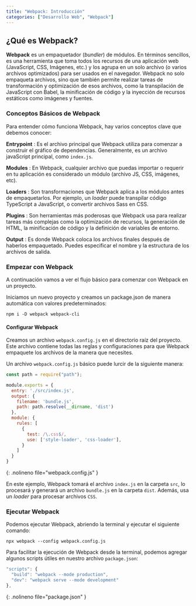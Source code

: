 ```yaml
---
title: "Webpack: Introducción"
categories: ["Desarrollo Web", "Webpack"]
---
```


## ¿Qué es Webpack?

**Webpack** es un empaquetador (*bundler*) de módulos. En términos sencillos, es una herramienta que toma todos los recursos de una aplicación web (JavaScript, CSS, Imágenes, etc.) y los agrupa en un solo archivo (o varios archivos optimizados) para ser usados en el navegador. Webpack no solo empaqueta archivos, sino que también permite realizar tareas de transformación y optimización de esos archivos, como la transpilación de JavaScript con Babel, la minificación de código y la inyección de recursos estáticos como imágenes y fuentes.

### Conceptos Básicos de Webpack

Para entender cómo funciona Webpack, hay varios conceptos clave que debemos conocer:

**Entrypoint**
: Es el archivo principal que Webpack utiliza para comenzar a construir el gráfico de dependencias. Generalmente, es un archivo javaScript principal, como `index.js`.

**Modules**
: En Webpack, cualquier archivo que puedas importar o requerir en tu aplicación es considerado un módulo (archivo JS, CSS, imágenes, etc).

**Loaders**
: Son transformaciones que Webpack aplica a los módulos antes de empaquetarlos. Por ejemplo, un *loader* puede transpilar código TypeScript a JavaScript, o convertir archivos Sass en CSS.

**Plugins**
: Son herramientas más poderosas que Webpack usa para realizar tareas más complejas como la optimización de recursos, la generación de HTML, la minificación de código y la definición de variables de entorno.

**Output**
: Es donde Webpack coloca los archivos finales después de haberlos empaquetado. Puedes especificar el nombre y la estructura de los archivos de salida.

### Empezar con Webpack

A continuación vamos a ver el flujo básico para comenzar con Webpack en un proyecto.

Iniciamos un nuevo proyecto y creamos un package.json de manera automática con valores predeterminados:

```terminal
npm i -D webpack webpack-cli
```

#### Configurar Webpack

Creamos un archivo `webpack.config.js` en el directorio raíz del proyecto. Este archivo contiene todas las reglas y configuraciones para que Webpack empaquete los archivos de la manera que necesites.

Un archivo `webpack.config.js` básico puede lurcir de la siguiente manera:

```js
const path = require("path");

module.exports = {
  entry: './src/index.js',
  output: {
    filename: 'bundle.js',
    path: path.resolve(__dirname, 'dist')
  },
  module: {
    rules: [
      {
        test: /\.css$/,
        use: ['style-loader', 'css-loader'],
      }
    ]
  }
}
```
{: .nolineno file="webpack.config.js" }

En este ejemplo, Webpack tomará el archivo `index.js` en la carpeta `src`, lo procesará y generará un archivo `bundle.js` en la carpeta `dist`. Además, usa un *loader* para procesar archivos `CSS`.


### Ejecutar Webpack

Podemos ejecutar Webpack, abriendo la terminal y ejecutar el siguiente comando:

```terminal
npx webpack --config webpack.config.js
```

Para facilitar la ejecución de Webpack desde la terminal, podemos agregar algunos scripts útiles en nuestro archivo `package.json`:

```js
"scripts": {
  "build": "webpack --mode production",
  "dev": "webpack serve --mode development"
},
```
{: .nolineno file="package.json" }

